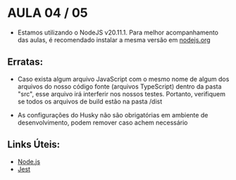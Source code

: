 # AULA 04 / 05

- Estamos utilizando o NodeJS v20.11.1. Para melhor acompanhamento das aulas, é recomendado instalar a mesma versão em [nodejs.org](https://nodejs.org/en/)

## Erratas:
- Caso exista algum arquivo JavaScript com o mesmo nome de algum dos arquivos do nosso código fonte (arquivos TypeScript) dentro da pasta "src", esse arquivo irá interferir nos nossos testes. Portanto, verifiquem se todos os arquivos de build estão na pasta /dist

- As configurações do Husky não são obrigatórias em ambiente de desenvolvimento, podem remover caso achem necessário


## Links Úteis:

- [Node.js](https://nodejs.org/en/download)
- [Jest](https://jestjs.io/)

